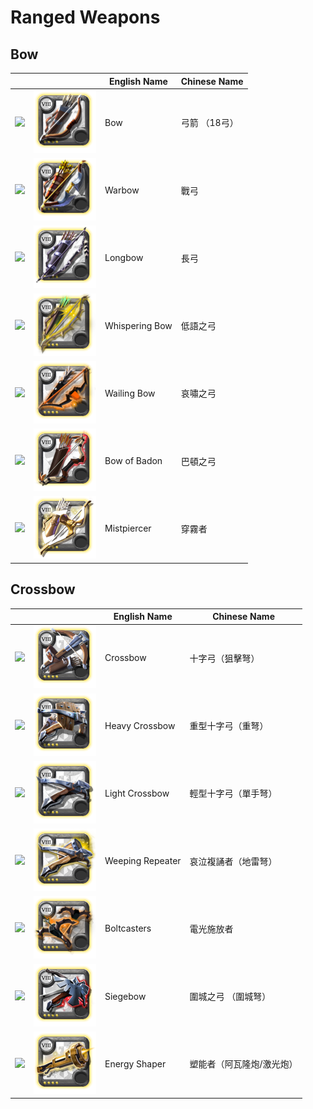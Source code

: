 # Ranged Weapons

## Bow

||| English Name | Chinese Name |
|---|---|---|---|
| ![](https://render.albiononline.com/v1/item/T8_2H_BOW@4.png) | ![](../../img/ava/T8_2H_BOW@4) | Bow | 弓箭 （18弓） |
| ![](https://render.albiononline.com/v1/item/T8_2H_WARBOW@4.png) | ![](../../img/ava/T8_2H_WARBOW@4) | Warbow | 戰弓 |
| ![](https://render.albiononline.com/v1/item/T8_2H_LONGBOW@4.png) | ![](../../img/ava/T8_2H_LONGBOW@4) | Longbow | 長弓 |
| ![](https://render.albiononline.com/v1/item/T8_2H_LONGBOW_UNDEAD@4.png) | ![](../../img/ava/T8_2H_LONGBOW_UNDEAD@4) | Whispering Bow | 低語之弓 |
| ![](https://render.albiononline.com/v1/item/T8_2H_BOW_HELL@4.png) | ![](../../img/ava/T8_2H_BOW_HELL@4) | Wailing Bow | 哀嘯之弓 |
| ![](https://render.albiononline.com/v1/item/T8_2H_BOW_KEEPER@4.png) | ![](../../img/ava/T8_2H_BOW_KEEPER@4) | Bow of Badon | 巴頓之弓 |
| ![](https://render.albiononline.com/v1/item/T8_2H_BOW_AVALON@4.png) | ![](../../img/ava/T8_2H_BOW_AVALON@4) | Mistpiercer | 穿霧者 |

## Crossbow

||| English Name | Chinese Name |
|---|---|---|---|
| ![](https://render.albiononline.com/v1/item/T8_2H_CROSSBOW@4.png) | ![](../../img/ava/T8_2H_CROSSBOW@4) | Crossbow | 十字弓（狙擊弩） |
| ![](https://render.albiononline.com/v1/item/T8_2H_CROSSBOWLARGE@4.png) | ![](../../img/ava/T8_2H_CROSSBOWLARGE@4) | Heavy Crossbow | 重型十字弓（重弩） |
| ![](https://render.albiononline.com/v1/item/T8_MAIN_1HCROSSBOW@4.png) | ![](../../img/ava/T8_MAIN_1HCROSSBOW@4) | Light Crossbow | 輕型十字弓（單手弩） |
| ![](https://render.albiononline.com/v1/item/T8_2H_REPEATINGCROSSBOW_UNDEAD@4.png) | ![](../../img/ava/T8_2H_REPEATINGCROSSBOW_UNDEAD@4) | Weeping Repeater | 哀泣複誦者（地雷弩） |
| ![](https://render.albiononline.com/v1/item/T8_2H_DUALCROSSBOW_HELL@4.png) | ![](../../img/ava/T8_2H_DUALCROSSBOW_HELL@4) | Boltcasters | 電光施放者 |
| ![](https://render.albiononline.com/v1/item/T8_2H_CROSSBOWLARGE_MORGANA@4.png) | ![](../../img/ava/T8_2H_CROSSBOWLARGE_MORGANA@4) | Siegebow | 圍城之弓 （圍城弩） |
| ![](https://render.albiononline.com/v1/item/T8_2H_CROSSBOW_CANNON_AVALON@4.png) | ![](../../img/ava/T8_2H_CROSSBOW_CANNON_AVALON@4) | Energy Shaper | 塑能者（阿瓦隆炮/激光炮） |

